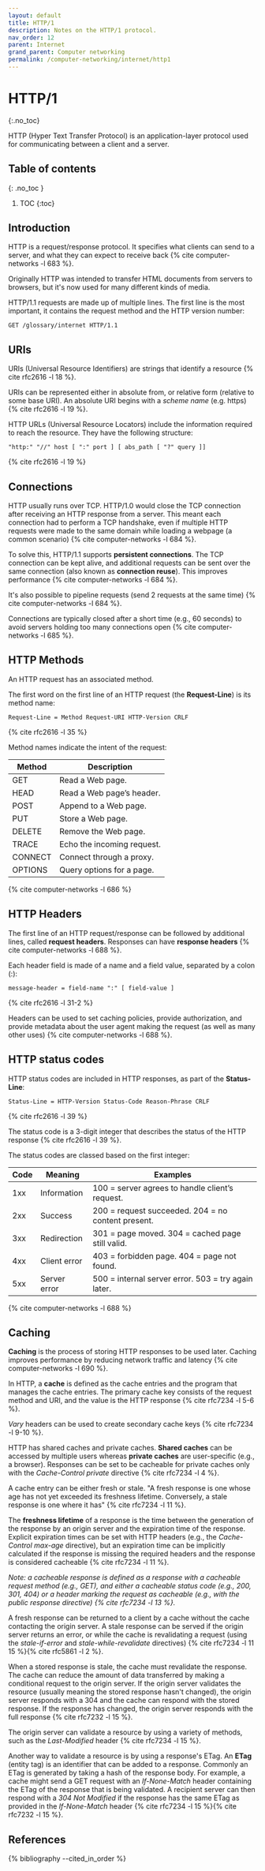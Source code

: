 ```yaml
---
layout: default
title: HTTP/1
description: Notes on the HTTP/1 protocol.
nav_order: 12
parent: Internet
grand_parent: Computer networking
permalink: /computer-networking/internet/http1
---
```


<!-- prettier-ignore-start -->

# HTTP/1
{:.no_toc}

HTTP (Hyper Text Transfer Protocol) is an application-layer protocol used for communicating between a client and a server.

## Table of contents
{: .no_toc }

1. TOC
{:toc}

<!-- prettier-ignore-end -->

## Introduction

HTTP is a request/response protocol. It specifies what clients can send to a server, and what they can expect to receive back {% cite computer-networks -l 683 %}.

Originally HTTP was intended to transfer HTML documents from servers to browsers, but it's now used for many different kinds of media.

HTTP/1.1 requests are made up of multiple lines. The first line is the most important, it contains the request method and the HTTP version number:

```
GET /glossary/internet HTTP/1.1
```

## URIs

URIs (Universal Resource Identifiers) are strings that identify a resource {% cite rfc2616 -l 18 %}.

URIs can be represented either in absolute from, or relative form (relative to some base URI). An absolute URI begins with a _scheme name_ (e.g. https) {% cite rfc2616 -l 19 %}.

HTTP URLs (Universal Resource Locators) include the information required to reach the resource. They have the following structure:

```
"http:" "//" host [ ":" port ] [ abs_path [ "?" query ]]
```

{% cite rfc2616 -l 19 %}

## Connections

HTTP usually runs over TCP. HTTP/1.0 would close the TCP connection after receiving an HTTP response from a server. This meant each connection had to perform a TCP handshake, even if multiple HTTP requests were made to the same domain while loading a webpage (a common scenario) {% cite computer-networks -l 684 %}.

To solve this, HTTP/1.1 supports **persistent connections**. The TCP connection can be kept alive, and additional requests can be sent over the same connection (also known as **connection reuse**). This improves performance {% cite computer-networks -l 684 %}.

It's also possible to pipeline requests (send 2 requests at the same time) {% cite computer-networks -l 684 %}.

Connections are typically closed after a short time (e.g., 60 seconds) to avoid servers holding too many connections open {% cite computer-networks -l 685 %}.

## HTTP Methods

An HTTP request has an associated method.

The first word on the first line of an HTTP request (the **Request-Line**) is its method name:

```
Request-Line = Method Request-URI HTTP-Version CRLF
```

{% cite rfc2616 -l 35 %}

Method names indicate the intent of the request:

| Method  | Description                |
| ------- | -------------------------- |
| GET     | Read a Web page.           |
| HEAD    | Read a Web page’s header.  |
| POST    | Append to a Web page.      |
| PUT     | Store a Web page.          |
| DELETE  | Remove the Web page.       |
| TRACE   | Echo the incoming request. |
| CONNECT | Connect through a proxy.   |
| OPTIONS | Query options for a page.  |

{% cite computer-networks -l 686 %}

## HTTP Headers

The first line of an HTTP request/response can be followed by additional lines, called **request headers**. Responses can have **response headers** {% cite computer-networks -l 688 %}.

Each header field is made of a name and a field value, separated by a colon (:):

```
message-header = field-name ":" [ field-value ]
```

{% cite rfc2616 -l 31-2 %}

Headers can be used to set caching policies, provide authorization, and provide metadata about the user agent making the request (as well as many other uses) {% cite computer-networks -l 688 %}.

## HTTP status codes

HTTP status codes are included in HTTP responses, as part of the **Status-Line**:

```
Status-Line = HTTP-Version Status-Code Reason-Phrase CRLF
```

{% cite rfc2616 -l 39 %}

The status code is a 3-digit integer that describes the status of the HTTP response {% cite rfc2616 -l 39 %}.

The status codes are classed based on the first integer:

| Code | Meaning      | Examples                                            |
| ---- | ------------ | --------------------------------------------------- |
| 1xx  | Information  | 100 = server agrees to handle client’s request.     |
| 2xx  | Success      | 200 = request succeeded. 204 = no content present.  |
| 3xx  | Redirection  | 301 = page moved. 304 = cached page still valid.    |
| 4xx  | Client error | 403 = forbidden page. 404 = page not found.         |
| 5xx  | Server error | 500 = internal server error. 503 = try again later. |

{% cite computer-networks -l 688 %}

## Caching

**Caching** is the process of storing HTTP responses to be used later. Caching improves performance by reducing network traffic and latency {% cite computer-networks -l 690 %}.

In HTTP, a **cache** is defined as the cache entries and the program that manages the cache entries. The primary cache key consists of the request method and URI, and the value is the HTTP response {% cite rfc7234 -l 5-6 %}.

_Vary_ headers can be used to create secondary cache keys {% cite rfc7234 -l 9-10 %}.

HTTP has shared caches and private caches. **Shared caches** can be accessed by multiple users whereas **private caches** are user-specific (e.g., a browser). Responses can be set to be cacheable for private caches only with the _Cache-Control_ _private_ directive {% cite rfc7234 -l 4 %}.

A cache entry can be either fresh or stale. "A fresh response is one whose age has not yet exceeded its freshness lifetime. Conversely, a stale response is one where it has" {% cite rfc7234 -l 11 %}.

The **freshness lifetime** of a response is the time between the generation of the response by an origin server and the expiration time of the response. Explicit expiration times can be set with HTTP headers (e.g., the _Cache-Control_ _max-age_ directive), but an expiration time can be implicitly calculated if the response is missing the required headers and the response is considered cacheable {% cite rfc7234 -l 11 %}.

_Note: a cacheable response is defined as a response with a cacheable request method (e.g., GET), and either a cacheable status code (e.g., 200, 301, 404) or a header marking the request as cacheable (e.g., with the public response directive) {% cite rfc7234 -l 13 %}._

A fresh response can be returned to a client by a cache without the cache contacting the origin server. A stale response can be served if the origin server returns an error, or while the cache is revalidating a request (using the _stale-if-error_ and _stale-while-revalidate_ directives) {% cite rfc7234 -l 11 15 %}{% cite rfc5861 -l 2 %}.

When a stored response is stale, the cache must revalidate the response. The cache can reduce the amount of data transferred by making a conditional request to the origin server. If the origin server validates the resource (usually meaning the stored response hasn't changed), the origin server responds with a 304 and the cache can respond with the stored response. If the response has changed, the origin server responds with the full response {% cite rfc7232 -l 15 %}.

The origin server can validate a resource by using a variety of methods, such as the _Last-Modified_ header {% cite rfc7234 -l 15 %}.

Another way to validate a resource is by using a response's ETag. An **ETag** (entity tag) is an identifier that can be added to a response. Commonly an ETag is generated by taking a hash of the response body. For example, a cache might send a GET request with an _If-None-Match_ header containing the ETag of the response that is being validated. A recipient server can then respond with a _304_ _Not Modified_ if the response has the same ETag as provided in the _If-None-Match_ header {% cite rfc7234 -l 15 %}{% cite rfc7232 -l 15 %}.

## References

{% bibliography --cited_in_order %}
